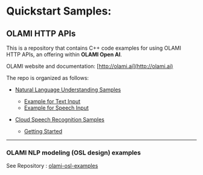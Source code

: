 # Quickstart Samples: 

## OLAMI HTTP APIs

This is a repository that contains C++ code examples for using OLAMI HTTP APIs, an offering within **OLAMI Open AI**. 

OLAMI website and documentation: [http://olami.ai](http://olami.ai)

The repo is organized as follows:

* [Natural Language Understanding Samples](natural-language-understanding)
  * [Example for Text Input](natural-language-understanding/text-input)
  * [Example for Speech Input](natural-language-understanding/speech-input)
  
* [Cloud Speech Recognition Samples](cloud-speech-recognition)
  * [Getting Started](cloud-speech-recognition/getting-started)
  
* * *

### OLAMI NLP modeling (OSL design) examples

See Repository : [olami-osl-examples](https://github.com/olami-developers/olami-osl-examples)


